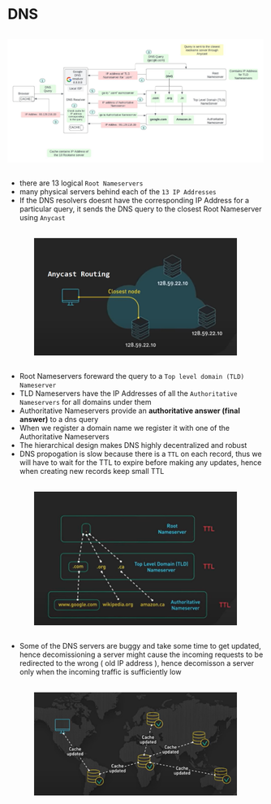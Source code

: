 # DNS 

<img style="display: block; margin: 2rem auto;" src="DNS_Hierarchical_Design.jpeg">

- there are 13 logical `Root Nameservers`
- many physical servers behind each of the `13 IP Addresses`
- If the DNS resolvers doesnt have the corresponding IP Address for a particular query, it  sends the DNS query to the closest Root Nameserver using `Anycast`

<img style="display: block; margin: 2rem auto; " width="400px" src="AnycastRouting.png">

- Root Nameservers foreward the query to a `Top level domain (TLD) Nameserver`
- TLD Nameservers have the IP Addresses of all the `Authoritative Nameservers` for all domains under them
- Authoritative Nameservers provide an **authoritative answer (final answer)** to a dns query
- When we register a domain name we register it with one of the Authoritative Nameservers
- The hierarchical design makes DNS highly decentralized and robust
- DNS propogation is slow because there is a `TTL` on each record, thus we will have to wait for the TTL to expire before making any updates, hence when creating new records keep small TTL

<img style="display: block; margin: 2rem auto; " width="400px" src="TTL.png">

- Some of the DNS servers are buggy and take some time to get updated, hence decomissioning a server might cause the incoming requests to be redirected to the wrong ( old IP address ), hence decomisson a server only when the incoming traffic is sufficiently low

<img style="display: block; margin: 2rem auto; " width="400px" src="CacheUpdate.png">


